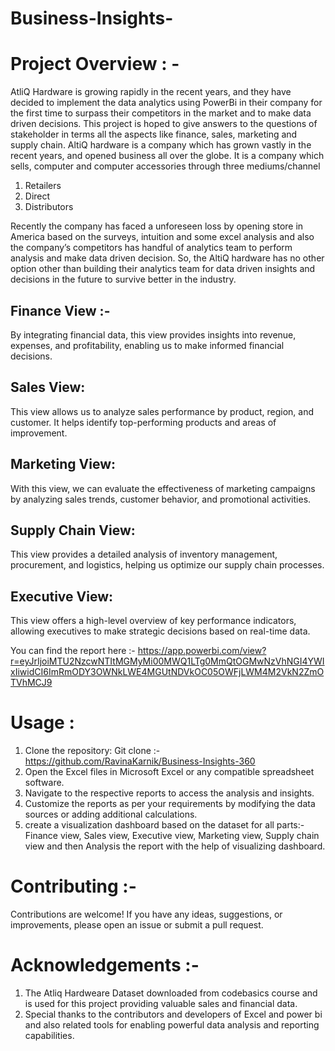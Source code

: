 # Business-Insights-

# Project Overview : - 
AtliQ Hardware is growing rapidly in the recent years, and they have decided to implement the data analytics using PowerBi in their company for the first time to surpass their competitors in the market and to make data driven decisions. This project is hoped to give answers to the questions of stakeholder in terms all the aspects like finance, sales, marketing and supply chain.
AltiQ hardware is a company which has grown vastly in the recent years, and opened business all over the globe. It is a company which sells, computer and computer accessories through three mediums/channel
1) Retailers
2) Direct
3) Distributors

Recently the company has faced a unforeseen loss by opening store in America based on the surveys, intuition and some excel analysis and also the company’s competitors has handful of analytics team to perform analysis and make data driven decision. So, the AltiQ hardware has no other option other than building their analytics team for data driven insights and decisions in the future to survive better in the industry.

## Finance View  :- 
By integrating financial data, this view provides insights into revenue, expenses, and profitability, enabling us to make informed financial decisions.

## Sales View: 
This view allows us to analyze sales performance by product, region, and customer. It helps identify top-performing products and areas of improvement.

## Marketing View:
With this view, we can evaluate the effectiveness of marketing campaigns by analyzing sales trends, customer behavior, and promotional activities.

## Supply Chain View: 
This view provides a detailed analysis of inventory management, procurement, and logistics, helping us optimize our supply chain processes.

## Executive View: 
This view offers a high-level overview of key performance indicators, allowing executives to make strategic decisions based on real-time data.

You can find the report here :- 
https://app.powerbi.com/view?r=eyJrIjoiMTU2NzcwNTItMGMyMi00MWQ1LTg0MmQtOGMwNzVhNGI4YWIxIiwidCI6ImRmODY3OWNkLWE4MGUtNDVkOC05OWFjLWM4M2VkN2ZmOTVhMCJ9

# Usage : 
1. Clone the repository:
Git clone :- https://github.com/RavinaKarnik/Business-Insights-360
2. Open the Excel files in Microsoft Excel or any compatible spreadsheet software.
3. Navigate to the respective reports to access the analysis and insights.
4. Customize the reports as per your requirements by modifying the data sources or adding additional calculations.
5. create a visualization dashboard based on the dataset for all parts:- Finance view, Sales view, Executive view, Marketing view, Supply chain view  and then  Analysis the report with the help of visualizing dashboard.

# Contributing :-
Contributions are welcome! If you have any ideas, suggestions, or improvements, please open an issue or submit a pull request.

# Acknowledgements :-
1. The Atliq Hardweare Dataset downloaded from codebasics course and is used for this project providing valuable sales and financial data.
2. Special thanks to the contributors and developers of Excel and power bi and also related tools for enabling powerful data analysis and reporting capabilities.



